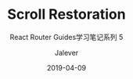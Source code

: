 ---
layout: post
title: Scroll Restoration
subtitle: React Router Guides学习笔记系列 5
date: 2019-04-09
author: Jalever
header-img: img/post_2019_react_bg_shadow.jpg
catalog: true
tags:
  - React
  - React Router
---